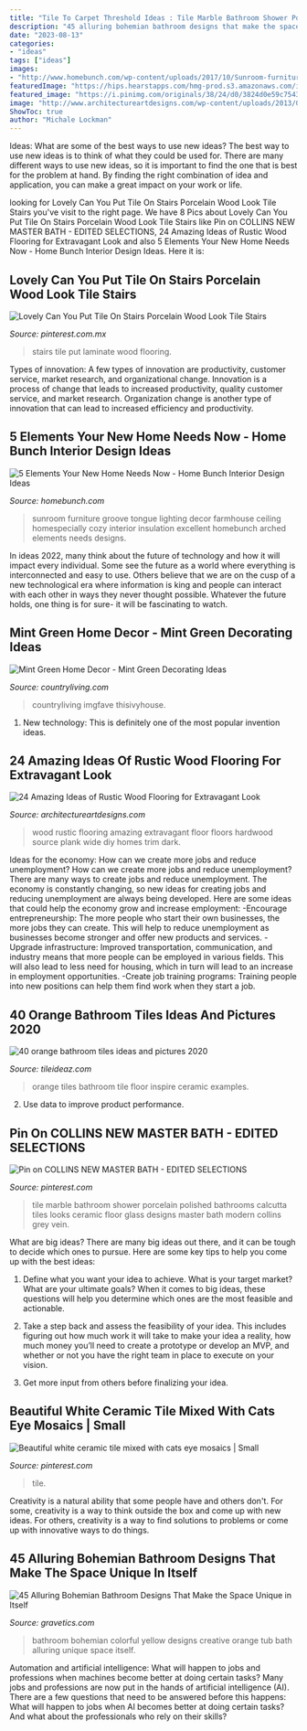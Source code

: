 ```yaml
---
title: "Tile To Carpet Threshold Ideas : Tile Marble Bathroom Shower Porcelain Polished Bathrooms Calcutta Tiles Looks Ceramic Floor Glass Designs Master Bath Modern Collins Grey Vein"
description: "45 alluring bohemian bathroom designs that make the space unique in itself"
date: "2023-08-13"
categories:
- "ideas"
tags: ["ideas"]
images:
- "http://www.homebunch.com/wp-content/uploads/2017/10/Sunroom-furniture-and-decor.-Sunroom-tongue-and-groove-ceiling.-Sunroom-lighting.-Sunroom-arched-brick-accent-wall.-Sunroom-Limestone-floor-tile.-sunroom.jpg"
featuredImage: "https://hips.hearstapps.com/hmg-prod.s3.amazonaws.com/images/wild-for-mint-green-paneling-cl-0518-1523654840.jpg?crop=1xw:1xh;center,top&amp;resize=768:*"
featured_image: "https://i.pinimg.com/originals/38/24/d0/3824d0e59c7543054b68e03864e19106.jpg"
image: "http://www.architectureartdesigns.com/wp-content/uploads/2013/09/2316.jpg"
ShowToc: true
author: "Michale Lockman"
---
```



Ideas: What are some of the best ways to use new ideas?
The best way to use new ideas is to think of what they could be used for. There are many different ways to use new ideas, so it is important to find the one that is best for the problem at hand. By finding the right combination of idea and application, you can make a great impact on your work or life.

	

		
looking for Lovely Can You Put Tile On Stairs Porcelain Wood Look Tile Stairs you've visit to the right page. We have 8 Pics about Lovely Can You Put Tile On Stairs Porcelain Wood Look Tile Stairs like Pin on COLLINS NEW MASTER BATH - EDITED SELECTIONS, 24 Amazing Ideas of Rustic Wood Flooring for Extravagant Look and also 5 Elements Your New Home Needs Now - Home Bunch Interior Design Ideas. Here it is:
		
    
## Lovely Can You Put Tile On Stairs Porcelain Wood Look Tile Stairs

<img loading=lazy src="https://i.pinimg.com/736x/b4/68/a3/b468a333bb829d23736c8cf2aedbf98c.jpg" onerror="this.onerror=null;this.src='https://tse4.mm.bing.net/th?id=OIP.oCBTWp0ldzqIzwv347zqCAHaJ3&amp;pid=15.1';" alt="Lovely Can You Put Tile On Stairs Porcelain Wood Look Tile Stairs">

_Source: pinterest.com.mx_

>stairs tile put laminate wood flooring. 

	

Types of innovation: A few types of innovation are productivity, customer service, market research, and organizational change.
Innovation is a process of change that leads to increased productivity, quality customer service, and market research. Organization change is another type of innovation that can lead to increased efficiency and productivity.

    
## 5 Elements Your New Home Needs Now - Home Bunch Interior Design Ideas

<img loading=lazy src="http://www.homebunch.com/wp-content/uploads/2017/10/Sunroom-furniture-and-decor.-Sunroom-tongue-and-groove-ceiling.-Sunroom-lighting.-Sunroom-arched-brick-accent-wall.-Sunroom-Limestone-floor-tile.-sunroom.jpg" onerror="this.onerror=null;this.src='https://tse2.mm.bing.net/th?id=OIP.yLfVfTBvj5vCNk23w9lJbQHaKR&amp;pid=15.1';" alt="5 Elements Your New Home Needs Now - Home Bunch Interior Design Ideas">

_Source: homebunch.com_

>sunroom furniture groove tongue lighting decor farmhouse ceiling homespecially cozy interior insulation excellent homebunch arched elements needs designs. 

	

In ideas 2022, many think about the future of technology and how it will impact every individual. Some see the future as a world where everything is interconnected and easy to use. Others believe that we are on the cusp of a new technological era where information is king and people can interact with each other in ways they never thought possible. Whatever the future holds, one thing is for sure- it will be fascinating to watch.

    
## Mint Green Home Decor - Mint Green Decorating Ideas

<img loading=lazy src="https://hips.hearstapps.com/hmg-prod.s3.amazonaws.com/images/wild-for-mint-green-paneling-cl-0518-1523654840.jpg?crop=1xw:1xh;center,top&amp;resize=768:*" onerror="this.onerror=null;this.src='https://tse1.mm.bing.net/th?id=OIP.jQxI5ELu4bxqaw44iZIc-QHaLH&amp;pid=15.1';" alt="Mint Green Home Decor - Mint Green Decorating Ideas">

_Source: countryliving.com_

>countryliving imgfave thisivyhouse. 

	

1) New technology: This is definitely one of the most popular invention ideas.

    
## 24 Amazing Ideas Of Rustic Wood Flooring For Extravagant Look

<img loading=lazy src="http://www.architectureartdesigns.com/wp-content/uploads/2013/09/2316.jpg" onerror="this.onerror=null;this.src='https://tse3.mm.bing.net/th?id=OIP.p9VZ7g8yxasNEFIDdHU1EAAAAA&amp;pid=15.1';" alt="24 Amazing Ideas of Rustic Wood Flooring for Extravagant Look">

_Source: architectureartdesigns.com_

>wood rustic flooring amazing extravagant floor floors hardwood source plank wide diy homes trim dark. 

	

Ideas for the economy: How can we create more jobs and reduce unemployment?
How can we create more jobs and reduce unemployment?
There are many ways to create jobs and reduce unemployment. The economy is constantly changing, so new ideas for creating jobs and reducing unemployment are always being developed. Here are some ideas that could help the economy grow and increase employment: 
-Encourage entrepreneurship: The more people who start their own businesses, the more jobs they can create. This will help to reduce unemployment as businesses become stronger and offer new products and services. 
-Upgrade infrastructure: Improved transportation, communication, and industry means that more people can be employed in various fields. This will also lead to less need for housing, which in turn will lead to an increase in employment opportunities. 
-Create job training programs: Training people into new positions can help them find work when they start a job.

    
## 40 Orange Bathroom Tiles Ideas And Pictures 2020

<img loading=lazy src="https://www.tileideaz.com/wp-content/uploads/2015/03/orange_bathroom_tiles_3.jpg" onerror="this.onerror=null;this.src='https://tse4.mm.bing.net/th?id=OIP.Hc2vaBqWd3gx9YIJIT3OEAHaKl&amp;pid=15.1';" alt="40 orange bathroom tiles ideas and pictures 2020">

_Source: tileideaz.com_

>orange tiles bathroom tile floor inspire ceramic examples. 

	

2. Use data to improve product performance.

    
## Pin On COLLINS NEW MASTER BATH - EDITED SELECTIONS

<img loading=lazy src="https://i.pinimg.com/736x/03/bc/12/03bc12fb310b24fd9cc7e5159169c68d.jpg" onerror="this.onerror=null;this.src='https://tse4.mm.bing.net/th?id=OIP.nyc2RxvdKbhXWjxhuvS09AHaJ4&amp;pid=15.1';" alt="Pin on COLLINS NEW MASTER BATH - EDITED SELECTIONS">

_Source: pinterest.com_

>tile marble bathroom shower porcelain polished bathrooms calcutta tiles looks ceramic floor glass designs master bath modern collins grey vein. 

	

What are big ideas?
There are many big ideas out there, and it can be tough to decide which ones to pursue. Here are some key tips to help you come up with the best ideas:
1. Define what you want your idea to achieve. What is your target market? What are your ultimate goals? When it comes to big ideas, these questions will help you determine which ones are the most feasible and actionable.

2. Take a step back and assess the feasibility of your idea. This includes figuring out how much work it will take to make your idea a reality, how much money you’ll need to create a prototype or develop an MVP, and whether or not you have the right team in place to execute on your vision.

3. Get more input from others before finalizing your idea.

    
## Beautiful White Ceramic Tile Mixed With Cats Eye Mosaics | Small

<img loading=lazy src="https://i.pinimg.com/originals/38/24/d0/3824d0e59c7543054b68e03864e19106.jpg" onerror="this.onerror=null;this.src='https://tse4.mm.bing.net/th?id=OIP.MQT-rSYei80LX_XO8VF2NwHaLH&amp;pid=15.1';" alt="Beautiful white ceramic tile mixed with cats eye mosaics | Small">

_Source: pinterest.com_

>tile. 

	

Creativity is a natural ability that some people have and others don't. For some, creativity is a way to think outside the box and come up with new ideas. For others, creativity is a way to find solutions to problems or come up with innovative ways to do things.

    
## 45 Alluring Bohemian Bathroom Designs That Make The Space Unique In Itself

<img loading=lazy src="https://www.gravetics.com/wp-content/uploads/2017/08/Creative-Bohemian-Bathroom-With-Yellow-Wall-Orange-Bath-Tub-Colorful-Flooring.jpg" onerror="this.onerror=null;this.src='https://tse1.mm.bing.net/th?id=OIP.aWu7HgdcTcWWHDAs5crXewHaLH&amp;pid=15.1';" alt="45 Alluring Bohemian Bathroom Designs That Make the Space Unique in Itself">

_Source: gravetics.com_

>bathroom bohemian colorful yellow designs creative orange tub bath alluring unique space itself. 

	

Automation and artificial intelligence: What will happen to jobs and professions when machines become better at doing certain tasks?
Many jobs and professions are now put in the hands of artificial intelligence (AI). There are a few questions that need to be answered before this happens: What will happen to jobs when AI becomes better at doing certain tasks? And what about the professionals who rely on their skills?


